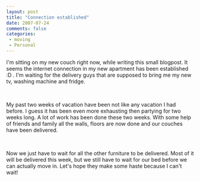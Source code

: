 ```yaml
---
layout: post
title: "Connection established"
date: 2007-07-24
comments: false
categories:
 - moving
 - Personal
---
```


<div class='post'>
<p>I'm sitting on my new couch right now, while writing this small blogpost. It seems the internet connection in my new apartment has been established :D . I'm waiting for the delivery guys that are supposed to bring me my new tv, washing machine and fridge.</p><br/><p>My past two weeks of vacation have been not like any vacation I had before. I guess it has been even more exhausting then partying for two weeks long. A lot of work has been done these two weeks. With some help of friends and family all the walls, floors are now done and our couches have been delivered.</p><br/><p>Now we just have to wait for all the other furniture to be delivered. Most of it will be delivered this week, but we still have to wait for our bed before we can actually move in. Let's hope they make some haste because I can't wait!</p><br/><br/></div>
